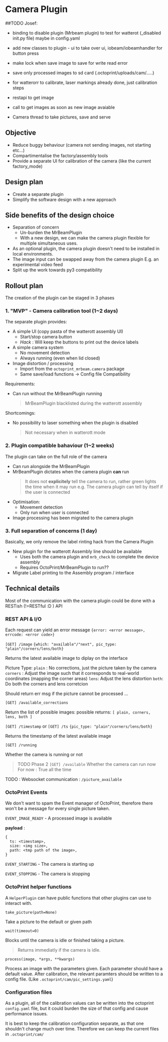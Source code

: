 # Camera Plugin

##TODO Josef:
- binding to disable plugin (Mrbeam plugin) to test for watterot (_disabled init.py file) maybe in config.yaml
- add new classes to plugin - ui to take over ui, iobeam/iobeamhandler for button press
- make lock when save image to save for write read error
- save only processed images to sd card (.octoprint/uploads/cam/.....)
- for watterorr to calibrate, laser markings already done, just calibration steps

- restapi to get image
- call to get images as soon as new image avaiable
- Camera thread to take pictures, save and serve


## Objective

- Reduce buggy behaviour (camera not sending images, not starting etc...)
- Compartimentalise the factory/assembly tools
- Provide a separate UI for calibration of the camera (like the current factory_mode)

## Design plan

- Create a separate plugin
- Simplify the software design with a new approach

## Side benefits of the design choice

- Separation of concern
  - Un-burden the MrBeamPlugin
  - With a new design, we can make the camera plugin flexible for multiple simultaneous uses.
- As an optional plugin, the camera plugin doesn't need to be installed in local environments.
- The image input can be swapped away from the camera plugin
  E.g. an experimental video feed
- Split up the work towards py3 compatibility

## Rollout plan

The creation of the plugin can be staged in 3 phases

### 1. "MVP" - Camera calibration tool (1~2 days)

The separate plugin provides:

- A simple UI (copy pasta of the watterott assembly UI)
  - Start/stop camera button
  - _Hack_ : Will keep the buttons to print out the device labels
- A simple camera system
  - No movement detection
  - Always running (even when lid closed)
- Image distortion / processing
  - Import from the `octoprint_mrbeam.camera` package
  - Same save/load functions -> Config file Compatibility

Requirements:

- Can run without the MrBeamPlugin running
  > MrBeamPlugin blacklisted during the watterott assembly

Shortcomings:

- No possibility to laser something when the plugin is disabled
  > Not necessary when in watterott mode

### 2. Plugin compatible bahaviour (1~2 weeks)

The plugin can take on the full role of the camera

- Can run alongside the MrBeamPlugin
- MrBeamPlugin dictates when the camera plugin __can__ run
  > It does not __explicitely__ tell the camera to run, rather green lights the time when it may run
  e.g. The camera plugin can tell by itself if the user is connected
- Optimisation:
  - Movement detection
  - Only run when user is connected
- Image processing has been migrated to the camera plugin

### 3. Full separation of concerns (1 day)

Basically, we only remove the label rinting hack from the Camera Plugin

- New plugin for the watterott Assembly line should be available
  - Uses both the camera plugin and `mrb_check` to complete the device assembly
  - Requires OctoPrint/MrBeamPlugin to run??
- Migrate Label printing to the Assembly program / interface

## Technical details

Most of the communication with the camera plugin could be done with a RESTish (!=RESTful :D ) API

### REST API & I/O

Each request can yield an error message `{error: <error message>, errcode: <error code>}`

`[GET] /image`
`{which: "available"/"next", pic_type: "plain"/corners/lens/both}`

Returns the latest available image to diplay on the interface

Picture Type:
`plain` : No corrections, just the picture taken by the camera
`corners` : Adjust the image such that it corresponds to real-world coordinates (mapping the corner areas)
`lens`: Adjust the lens distortion
`both`: Do both the corners and lens corretcion

Should return err msg if the picture cannot be processed ...

`[GET] /available_corrections`

Return the list of possible images:
possible returns: `[ plain, corners, lens, both ]`

`[GET] /timestamp` or `[GET] /ts`
`{pic_type: "plain"/corners/lens/both}`

Returns the timestamp of the latest available image

`[GET] /running`

Whether the camera is running or not


> TODO Phase 2
> `[GET] /available`
> Whether the camera can run now
> For now : True all the time

TODO : Websocket communication : `/picture_available`

### OctoPrint Events

We don't want to spam the Event manager of OctoPrint,
therefore there won't be a message for every single picture taken.

`EVENT_IMAGE_READY` - A processed image is available

__payload__ :

```
{
  ts: <timestamp>,
  size: <img size>,
  path: <tmp path of the image>,
}
```

`EVENT_STARTING` - The camera is starting up


`EVENT_STOPPING` - The camera is stopping


### OctoPrint helper functions

A `HelperPlugin` can have public functions that other plugins can use to interact with.

`take_picture(path=None)`

Take a picture to the default or given path

`wait(timeout=0)`

Blocks until the camera is idle or finished taking a picture.
> Returns immediatly if the camera is idle.

`process(image, *args, **kwargs)`

Process an image with the parameters given.
Each parameter should have a default value.
After calibration, the relevant paramters should be written to a config file. (Like `.octoprint/cam/pic_settings.yaml`)

### Configuration files

As a plugin, all of the calibration values can be written into the octoprint `config.yaml` file, but it could burden the size of that config and cause performance issues.

It is best to keep the calibration configuration separate, as that one shouldn't change much over time. Therefore we can keep the current files in `.octoprint/cam/`
